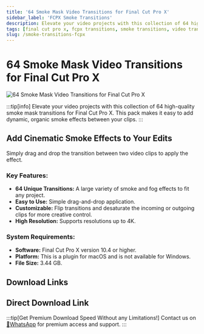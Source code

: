 ```yaml
---
title: '64 Smoke Mask Video Transitions for Final Cut Pro X'
sidebar_label: 'FCPX Smoke Transitions'
description: Elevate your video projects with this collection of 64 high-quality smoke mask transitions for Final Cut Pro X. Add dynamic, organic smoke effects between your clips with ease.
tags: [final cut pro x, fcpx transitions, smoke transitions, video transitions, mask transitions, cinematic effects, video editing, mac only, 4k support]
slug: /smoke-transitions-fcpx
---
```


<!--Above is frontmatter Part-generate depend on content meet Google Seo, you need to balance automation efficiency with Google’s core ranking factors—especially E-E-A-T (Experience, Expertise, Authoritativeness, Trustworthiness), -->

<!--First Part-This is Title -->
# 64 Smoke Mask Video Transitions for Final Cut Pro X

<!--Second Part-This is First Banner -->
![64 Smoke Mask Video Transitions for Final Cut Pro X](/img/fcpx-smoke-transitions.jpg)

:::tip[info]
Elevate your video projects with this collection of 64 high-quality smoke mask transitions for Final Cut Pro X. This pack makes it easy to add dynamic, organic smoke effects between your clips.
:::

## Add Cinematic Smoke Effects to Your Edits

Simply drag and drop the transition between two video clips to apply the effect.

### Key Features:

-   **64 Unique Transitions:** A large variety of smoke and fog effects to fit any project.
-   **Easy to Use:** Simple drag-and-drop application.
-   **Customizable:** Flip transitions and desaturate the incoming or outgoing clips for more creative control.
-   **High Resolution:** Supports resolutions up to 4K.

### System Requirements:

-   **Software:** Final Cut Pro X version 10.4 or higher.
-   **Platform:** This is a plugin for macOS and is not available for Windows.
-   **File Size:** 3.44 GB.

<!-- The Download Part-->
## Download Links
## Direct Download Link
:::tip[Get Premium Download Speed Without any Limitations!]
Contact us on [💬WhatsApp](https://wa.me/+8613237610083) for premium  access and support.
:::